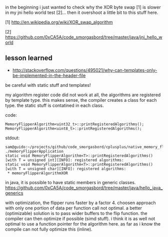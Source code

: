 in the beginning i just wanted to check why the XOR byte swap [1] is slower in my jni hello world test [2]...
then it overshoot a little bit to this stuff here.

[1] http://en.wikipedia.org/wiki/XOR_swap_algorithm

[2] https://github.com/0xCA5A/code_smorgasbord/tree/master/java/jni_hello_world


lesson learned
--------------
* http://stackoverflow.com/questions/495021/why-can-templates-only-be-implemented-in-the-header-file

be careful with static stuff and templates!

my algorithm register code did not work at all, the algorithms are registered by template type.
this makes sense, the compiler creates a class for each type.
the static stuff is contatined in each class.

code:
```
MemoryFlipperAlgorithm<uint32_t>::printRegisteredAlgorithms();
MemoryFlipperAlgorithm<uint8_t>::printRegisteredAlgorithms();
```

stdout:
```
sam@guido:~/projects/github/code_smorgasbord/cplusplus/native_memory_flipper$ ./memoryFlipperApplication
static void MemoryFlipperAlgorithm<T>::printRegisteredAlgorithms() [with T = unsigned int][INFO]: registered algorithms:
static void MemoryFlipperAlgorithm<T>::printRegisteredAlgorithms() [with T = unsigned char][INFO]: registered algorithms:
 * memoryFlipperAlgorithmXOR
```

in java, it is possible to have static members in generic classes.
https://github.com/0xCA5A/code_smorgasbord/tree/master/java/hello_java_generics


with optimization, the flipper runs faster by a factor 4.
choosen approach with only one portion of data per function call not optimal.
a better (optimizable) solution is to pass wider buffers to the flip function.
the compiler can then optimize if possible (simd stuff).
i think it is as well not optimal to use a function pointer for the algorithm here.
as far as i know the compile can not fully optimize this (inline).

